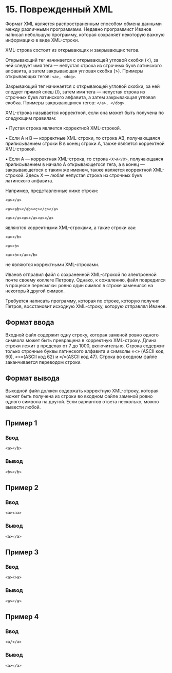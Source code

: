 # 15. Поврежденный XML

Формат XML является распространенным способом обмена данными между различными программами. Недавно программист Иванов
написал небольшую программу, которая сохраняет некоторую важную информацию в виде XML-строки.

XML-строка состоит из открывающих и закрывающих тегов.

Открывающий тег начинается с открывающей угловой скобки (<), за ней следует имя тега — непустая строка из строчных букв
латинского алфавита, а затем закрывающая угловая скобка (>). Примеры открывающих тегов: `<a>, <dog>`.

Закрывающий тег начинается с открывающей угловой скобки, за ней следует прямой слеш (/), затем имя тега — непустая
строка из строчных букв латинского алфавита, а затем закрывающая угловая скобка. Примеры закрывающихся
тегов: `</a>, </dog>`.

XML-строка называется корректной, если она может быть получена по следующим правилам:

• Пустая строка является корректной XML-строкой.

• Если A и B — корректные XML-строки, то строка AB, получающаяся приписыванием строки B в конец строки A, также является
корректной XML-строкой.

• Если A — корректная XML-строка, то строка `<X>A</X>`, получающаяся приписыванием в начало A открывающегося тега, а в
конец — закрывающегося с таким же именем, также является корректной XML-строкой. Здесь X — любая непустая строка из
строчных букв латинского алфавита.

Например, представленные ниже строки:

`<a></a>`

`<a><ab></ab><c></c></a>`

`<a></a><a></a><a></a>`

являются корректными XML-строками, а такие строки как:

`<a></b>`

`<a><b>`

`<a><b></a></b>`

не являются корректными XML-строками.

Иванов отправил файл с сохраненной XML-строкой по электронной почте своему коллеге Петрову. Однако, к сожалению, файл
повредился в процессе пересылки: ровно один символ в строке заменился на некоторый другой символ.

Требуется написать программу, которая по строке, которую получил Петров, восстановит исходную XML-строку, которую
отправлял Иванов.

## Формат ввода

Входной файл содержит одну строку, которая заменой ровно одного символа может быть превращена в корректную XML-строку.
Длина строки лежит в пределах от 7 до 1000, включительно. Строка содержит только строчные буквы латинского алфавита и
символы «<» (ASCII код 60), «>»(ASCII код 62) и «/»(ASCII код 47). Строка во входном файле заканчивается переводом
строки.

## Формат вывода

Выходной файл должен содержать корректную XML-строку, которая может быть получена из строки во входном файле заменой
ровно одного символа на другой. Если вариантов ответа несколько, можно вывести любой.

## Пример 1

### Ввод

    <a></b>

### Вывод

    <b></b>

## Пример 2

### Ввод

    <a><aa>

### Вывод

    <a></a>

## Пример 3

### Ввод

    <a><>a>

### Вывод

    <a></a>

## Пример 4

### Ввод

    <a/</a>

### Вывод

    <a></a>





